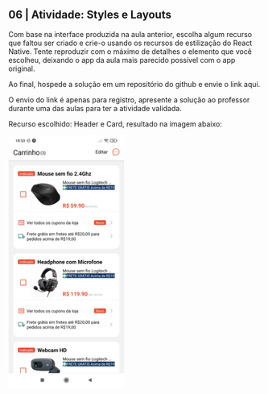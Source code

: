 ## 06 | Atividade: Styles e Layouts

Com base na interface produzida na aula anterior, escolha algum recurso que faltou ser criado e crie-o usando os recursos de estilização do React Native. Tente reproduzir com o máximo de detalhes o elemento que você escolheu, deixando o app da aula mais parecido possível com o app original.

Ao final, hospede a solução em um repositório do github e envie o link aqui.

O envio do link é apenas para registro, apresente a solução ao professor durante uma das aulas para ter a atividade validada.

Recurso escolhido: Header e Card, resultado na imagem abaixo:

<img src="assets/images/finalized.jpg" alt="Resultado da atividade finalizada" height="500">
